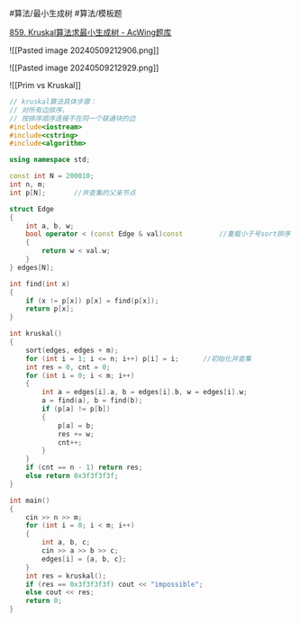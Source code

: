
#算法/最小生成树 #算法/模板题 

[859. Kruskal算法求最小生成树 - AcWing题库](https://www.acwing.com/problem/content/861/)

![[Pasted image 20240509212906.png]]


![[Pasted image 20240509212929.png]]


![[Prim vs Kruskal]]

```cpp
// kruskal算法具体步骤：
// 对所有边排序，
// 按排序顺序连接不在同一个联通块的边
#include<iostream>
#include<cstring>
#include<algorithm>

using namespace std;

const int N = 200010;
int n, m;
int p[N];       //并查集的父亲节点

struct Edge
{
    int a, b, w;
    bool operator < (const Edge & val)const         //重载小于号sort排序
    {
        return w < val.w;
    }
} edges[N];

int find(int x)
{
    if (x != p[x]) p[x] = find(p[x]);
    return p[x];
}

int kruskal()
{
    sort(edges, edges + m);
    for (int i = 1; i <= n; i++) p[i] = i;      //初始化并查集
    int res = 0, cnt = 0;
    for (int i = 0; i < m; i++)
    {
        int a = edges[i].a, b = edges[i].b, w = edges[i].w;
        a = find(a), b = find(b);
        if (p[a] != p[b])
        {
            p[a] = b;
            res += w;
            cnt++;
        }
    }
    if (cnt == n - 1) return res;
    else return 0x3f3f3f3f;
}

int main()
{
    cin >> n >> m;
    for (int i = 0; i < m; i++)
    {
        int a, b, c;
        cin >> a >> b >> c;
        edges[i] = {a, b, c};
    }
    int res = kruskal();
    if (res == 0x3f3f3f3f) cout << "impossible";
    else cout << res;
    return 0;
}
```

